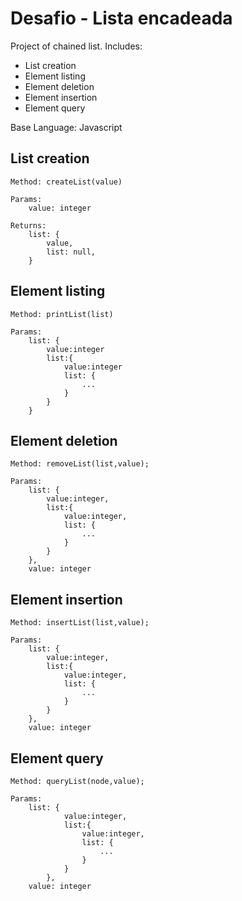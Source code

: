 # Desafio - Lista encadeada

Project of chained list. Includes:
 - List creation
 - Element listing
 - Element deletion
 - Element insertion
 - Element query

Base Language: Javascript

 ## List creation

    Method: createList(value)

    Params:
        value: integer

    Returns:
        list: {
            value,
            list: null,
        }

 ## Element listing

    Method: printList(list)

    Params:
        list: {
            value:integer
            list:{
                value:integer
                list: {
                    ...
                }
            }
        }

 ## Element deletion

    Method: removeList(list,value);

    Params: 
        list: {
            value:integer,
            list:{
                value:integer,
                list: {
                    ...
                }
            }
        },
        value: integer

 ## Element insertion

    Method: insertList(list,value);

    Params: 
        list: {
            value:integer,
            list:{
                value:integer,
                list: {
                    ...
                }
            }
        },
        value: integer

 ## Element query

    Method: queryList(node,value);

    Params: 
        list: {
                value:integer,
                list:{
                    value:integer,
                    list: {
                        ...
                    }
                }
            },
        value: integer
